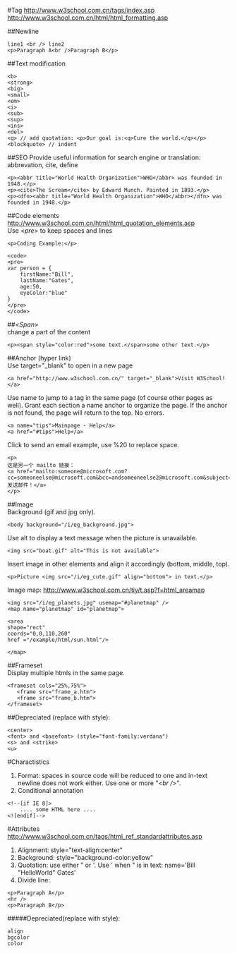#Tag 
http://www.w3school.com.cn/tags/index.asp  
http://www.w3school.com.cn/html/html_formatting.asp  
  
##Newline 
```
line1 <br /> line2
<p>Paragraph A<br />Paragraph B</p>
```
  
##Text modification  
```
<b>
<strong>
<big>
<small>
<em>
<i>
<sub>
<sup>
<ins>
<del>
<q> // add quotation: <p>Our goal is:<q>Cure the world.</q></p>
<blockquote> // indent
```

##SEO
Provide useful information for search engine or translation: abbrevation, cite, define  
```
<p><abbr title="World Health Organization">WHO</abbr> was founded in 1948.</p>
<p><cite>The Scream</cite> by Edward Munch. Painted in 1893.</p>
<p><dfn><abbr title="World Health Organization">WHO</abbr></dfn> was founded in 1948.</p>
```
##Code elements  
http://www.w3school.com.cn/html/html_quotation_elements.asp  
Use <_pre_> to keep spaces and lines  
```
<p>Coding Example:</p>

<code>
<pre>
var person = {
    firstName:"Bill",
    lastName:"Gates",
    age:50,
    eyeColor:"blue"
}
</pre>
</code>
```

##<_Span_>  
change a part of the content  
```
<p><span style="color:red">some text.</span>some other text.</p>
```

##Anchor (hyper link)    
Use target="_blank" to open in a new page  
```
<a href="http://www.w3school.com.cn/" target="_blank">Visit W3School!</a>
```
Use name to jump to a tag in the same page (of course other pages as well). Grant each section a name anchor to organize the page. If the anchor is not found, the page will return to the top. No errors.    
```
<a name="tips">Mainpage - Help</a>
<a href="#tips">Help</a>
```
Click to send an email example, use %20 to replace space.  
```
<p>
这是另一个 mailto 链接：
<a href="mailto:someone@microsoft.com?cc=someoneelse@microsoft.com&bcc=andsomeoneelse2@microsoft.com&subject=Summer%20Party&body=You%20are%20invited%20to%20a%20big%20summer%20party!">发送邮件！</a>
</p>
```

##Image  
Background (gif and jpg only).   
```
<body background="/i/eg_background.jpg">
```
Use alt to display a text message when the picture is unavailable.  
```
<img src="boat.gif" alt="This is not available">
```
Insert image in other elements and align it accordingly (bottom, middle, top).  
```
<p>Picture <img src="/i/eg_cute.gif" align="bottom"> in text.</p>
```
Image map: http://www.w3school.com.cn/tiy/t.asp?f=html_areamap  
```
<img src="/i/eg_planets.jpg" usemap="#planetmap" />
<map name="planetmap" id="planetmap">

<area
shape="rect"
coords="0,0,110,260"
href ="/example/html/sun.html"/>

</map>
```

##Frameset  
Display multiple htmls in the same page.  
```
<frameset cols="25%,75%">
   <frame src="frame_a.htm">
   <frame src="frame_b.htm">
</frameset>
```

##Depreciated (replace with style):
```
<center>
<font> and <basefont> (style="font-family:verdana")
<s> and <strike>	
<u>
```
  

#Charactistics  
1. Format: spaces in source code will be reduced to one and in-text newline does not work either. Use one or more "<*br /*>". 
2. Conditional annotation
```
<!--[if IE 8]>
    .... some HTML here ....
<![endif]-->
```


#Attributes  
http://www.w3school.com.cn/tags/html_ref_standardattributes.asp  
1. Alignment: style="text-align:center"  
2. Background: style="background-color:yellow"  
3. Quotation: use either " or '. Use ' when " is in text: name='Bill "HelloWorld" Gates'  
4. Divide line:  
```
<p>Paragraph A</p>
<hr />
<p>Paragraph B</p>
```
#####Depreciated(replace with style):
```
align
bgcolor
color
```
